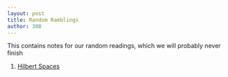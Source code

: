 ```yaml
---
layout: post
title: Random Ramblings
author: 308
---
```


This contains notes for our random readings, which we will probably never finish

<ol>

<li> <a href = ""> Hilbert Spaces </a> </li>

</ol>